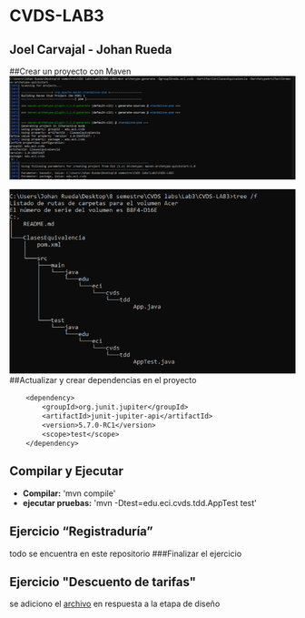 # CVDS-LAB3
## Joel Carvajal - Johan Rueda
##Crear un proyecto con Maven
![](https://github.com/johanrueda/CVDS-LAB3/blob/master/Imagenes/primera.PNG)

![](https://github.com/johanrueda/CVDS-LAB3/blob/master/Imagenes/segunda.PNG)
##Actualizar y crear dependencias en el proyecto
~~~
	<dependency>
		<groupId>org.junit.jupiter</groupId>
		<artifactId>junit-jupiter-api</artifactId>
		<version>5.7.0-RC1</version>
		<scope>test</scope>
	</dependency>
~~~
## Compilar y Ejecutar
 * **Compilar:** 'mvn compile'
 * **ejecutar pruebas:** 'mvn -Dtest=edu.eci.cvds.tdd.AppTest test'

## Ejercicio “Registraduría”
todo se encuentra en este repositorio
###Finalizar el ejercicio

## Ejercicio "Descuento de tarifas"

se adiciono el [archivo]() en respuesta a la etapa de diseño

